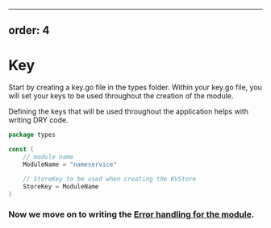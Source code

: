 
 ---
 order: 4
 ---

# Key

Start by creating a key.go file in the types folder. Within your key.go file, you will set your keys to be used throughout the creation of the module.

Defining the keys that will be used throughout the application helps with writing DRY code.

```go
package types

const (
	// module name
	ModuleName = "nameservice"

	// StoreKey to be used when creating the KVStore
	StoreKey = ModuleName
)
```

### Now we move on to writing the [Error handling for the module](./errors.md).
